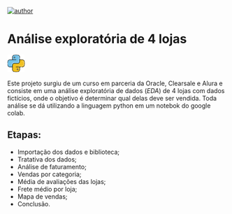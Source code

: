 [![author](https://img.shields.io/badge/author-fellipe-red.svg)](https://www.linkedin.com/in/fellipe-oliveira/)

# Análise exploratória de 4 lojas  
<p align="left">
  <img src="python.png" alt="drawing" width="40">
</p>



Este projeto surgiu de um curso em parceria da Oracle, Clearsale e Alura e consiste em uma análise exploratória de dados (_EDA_) de 4 lojas com dados fictícios, onde o objetivo é determinar qual delas deve ser vendida. 
Toda análise se dá utilizando a linguagem python em um notebok do google colab.


## Etapas:
* Importação dos dados e biblioteca;
* Tratativa dos dados;
* Análise de faturamento;
* Vendas por categoria;
* Média de avaliações das lojas;
* Frete médio por loja;
* Mapa de vendas;
* Conclusão.
